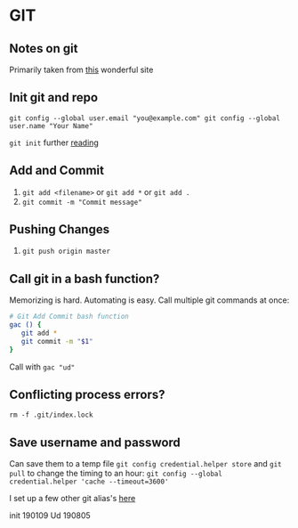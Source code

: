 GIT
=======

Notes on git
---------
Primarily taken from [this](http://rogerdudler.github.io/git-guide/) wonderful site 


Init git and repo
---------
`git config --global user.email "you@example.com"
 git config --global user.name "Your Name"`

`git init`
further [reading](https://help.github.com/en/articles/adding-an-existing-project-to-github-using-the-command-line)


Add and Commit
---------
1. `git add <filename>` or `git add *` or `git add .`
2. `git commit -m "Commit message"`


Pushing Changes
---------
1. `git push origin master`


Call git in a bash function? 
---------
Memorizing is hard. Automating is easy. Call multiple git commands at once:

```bash
# Git Add Commit bash function
gac () {
   git add *
   git commit -m "$1"
}
```

Call with `gac "ud"`  



Conflicting process errors?
---------
`rm -f .git/index.lock`


Save username and password
---------
Can save them to a temp file
`git config credential.helper store` and `git pull`
to change the timing to an hour:
`git config --global credential.helper 'cache --timeout=3600'`

I set up a few other git alias's [here](github.com)



init 190109
Ud   190805